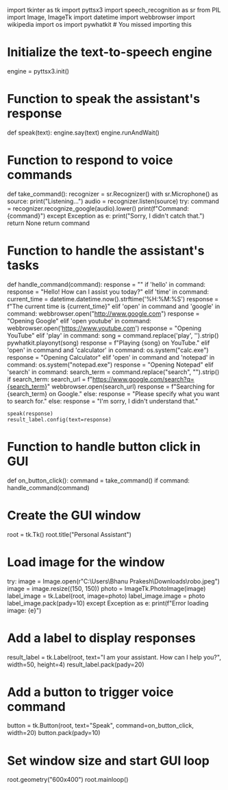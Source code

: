 import tkinter as tk
import pyttsx3
import speech_recognition as sr
from PIL import Image, ImageTk
import datetime
import webbrowser
import wikipedia
import os
import pywhatkit  # You missed importing this

# Initialize the text-to-speech engine
engine = pyttsx3.init()

# Function to speak the assistant's response
def speak(text):
    engine.say(text)
    engine.runAndWait()

# Function to respond to voice commands
def take_command():
    recognizer = sr.Recognizer()
    with sr.Microphone() as source:
        print("Listening...")
        audio = recognizer.listen(source)
    try:
        command = recognizer.recognize_google(audio).lower()
        print(f"Command: {command}")
    except Exception as e:
        print("Sorry, I didn't catch that.")
        return None
    return command

# Function to handle the assistant's tasks
def handle_command(command):
    response = ""
    if 'hello' in command:
        response = "Hello! How can I assist you today?"
    elif 'time' in command:
        current_time = datetime.datetime.now().strftime('%H:%M:%S')
        response = f"The current time is {current_time}"
    elif 'open' in command and 'google' in command:
        webbrowser.open("http://www.google.com")
        response = "Opening Google"
    elif 'open youtube' in command:
        webbrowser.open('https://www.youtube.com')
        response = "Opening YouTube"
    elif 'play' in command:
        song = command.replace('play', '').strip()
        pywhatkit.playonyt(song)
        response = f"Playing {song} on YouTube."
    elif 'open' in command and 'calculator' in command:
        os.system("calc.exe")
        response = "Opening Calculator"
    elif 'open' in command and 'notepad' in command:
        os.system("notepad.exe")
        response = "Opening Notepad"
    elif 'search' in command:
        search_term = command.replace("search", "").strip()
        if search_term:
            search_url = f"https://www.google.com/search?q={search_term}"
            webbrowser.open(search_url)
            response = f"Searching for {search_term} on Google."
        else:
            response = "Please specify what you want to search for."
    else:
        response = "I'm sorry, I didn't understand that."

    speak(response)
    result_label.config(text=response)

# Function to handle button click in GUI
def on_button_click():
    command = take_command()
    if command:
        handle_command(command)

# Create the GUI window
root = tk.Tk()
root.title("Personal Assistant")

# Load image for the window
try:
    image = Image.open(r"C:\Users\Bhanu Prakesh\Downloads\robo.jpeg")
    image = image.resize((150, 150))
    photo = ImageTk.PhotoImage(image)
    label_image = tk.Label(root, image=photo)
    label_image.image = photo
    label_image.pack(pady=10)
except Exception as e:
    print(f"Error loading image: {e}")

# Add a label to display responses
result_label = tk.Label(root, text="I am your assistant. How can I help you?", width=50, height=4)
result_label.pack(pady=20)

# Add a button to trigger voice command
button = tk.Button(root, text="Speak", command=on_button_click, width=20)
button.pack(pady=10)

# Set window size and start GUI loop
root.geometry("600x400")
root.mainloop()
